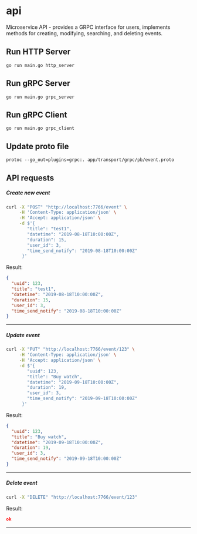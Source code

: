 # api
Microservice API - provides a GRPC interface for users, implements methods for creating, modifying, searching, and deleting events.

## Run HTTP Server

```
go run main.go http_server
```

## Run gRPC Server
```
go run main.go grpc_server
```

## Run gRPC Client
```
go run main.go grpc_client
```

## Update proto file 
```
protoc --go_out=plugins=grpc:. app/transport/grpc/pb/event.proto
```

## API requests

##### Create new event

```bash
curl -X "POST" "http://localhost:7766/event" \
     -H 'Content-Type: application/json' \
     -H 'Accept: application/json' \
     -d $'{
        "title": "test1",
        "datetime": "2019-08-18T10:00:00Z",
        "duration": 15,
        "user_id": 3,
        "time_send_notify": "2019-08-18T10:00:00Z"
      }'
```

Result:

```json
{
  "uuid": 123,
  "title": "test1",
  "datetime": "2019-08-18T10:00:00Z",
  "duration": 15,
  "user_id": 3,
  "time_send_notify": "2019-08-18T10:00:00Z"
}
```
---

##### Update event

```bash
curl -X "PUT" "http://localhost:7766/event/123" \
     -H 'Content-Type: application/json' \
     -H 'Accept: application/json' \
     -d $'{
        "uuid": 123,
        "title": "Buy watch",
        "datetime": "2019-09-18T10:00:00Z",
        "duration": 19,
        "user_id": 3,
        "time_send_notify": "2019-09-18T10:00:00Z"
      }'
```

Result:

```json
{
  "uuid": 123,
  "title": "Buy watch",
  "datetime": "2019-09-18T10:00:00Z",
  "duration": 19,
  "user_id": 3,
  "time_send_notify": "2019-09-18T10:00:00Z"
}
```
---


##### Delete event

```bash
curl -X "DELETE" "http://localhost:7766/event/123"
```

Result:

```json
ok
```
---

